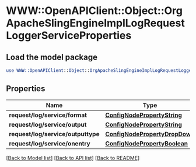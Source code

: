 # WWW::OpenAPIClient::Object::OrgApacheSlingEngineImplLogRequestLoggerServiceProperties

## Load the model package
```perl
use WWW::OpenAPIClient::Object::OrgApacheSlingEngineImplLogRequestLoggerServiceProperties;
```

## Properties
Name | Type | Description | Notes
------------ | ------------- | ------------- | -------------
**request/log/service/format** | [**ConfigNodePropertyString**](ConfigNodePropertyString.md) |  | [optional] 
**request/log/service/output** | [**ConfigNodePropertyString**](ConfigNodePropertyString.md) |  | [optional] 
**request/log/service/outputtype** | [**ConfigNodePropertyDropDown**](ConfigNodePropertyDropDown.md) |  | [optional] 
**request/log/service/onentry** | [**ConfigNodePropertyBoolean**](ConfigNodePropertyBoolean.md) |  | [optional] 

[[Back to Model list]](../README.md#documentation-for-models) [[Back to API list]](../README.md#documentation-for-api-endpoints) [[Back to README]](../README.md)



